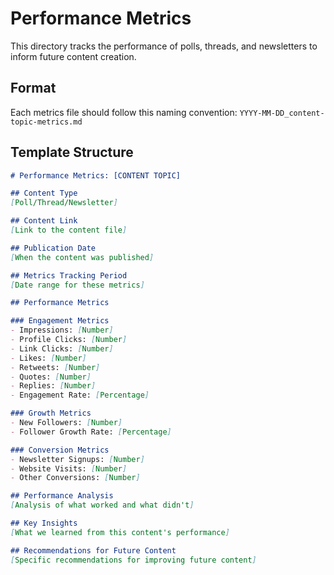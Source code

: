 # Performance Metrics

This directory tracks the performance of polls, threads, and newsletters to inform future content creation.

## Format

Each metrics file should follow this naming convention:
`YYYY-MM-DD_content-topic-metrics.md`

## Template Structure

```markdown
# Performance Metrics: [CONTENT TOPIC]

## Content Type
[Poll/Thread/Newsletter]

## Content Link
[Link to the content file]

## Publication Date
[When the content was published]

## Metrics Tracking Period
[Date range for these metrics]

## Performance Metrics

### Engagement Metrics
- Impressions: [Number]
- Profile Clicks: [Number]
- Link Clicks: [Number]
- Likes: [Number]
- Retweets: [Number]
- Quotes: [Number]
- Replies: [Number]
- Engagement Rate: [Percentage]

### Growth Metrics
- New Followers: [Number]
- Follower Growth Rate: [Percentage]

### Conversion Metrics
- Newsletter Signups: [Number]
- Website Visits: [Number]
- Other Conversions: [Number]

## Performance Analysis
[Analysis of what worked and what didn't]

## Key Insights
[What we learned from this content's performance]

## Recommendations for Future Content
[Specific recommendations for improving future content]
```
